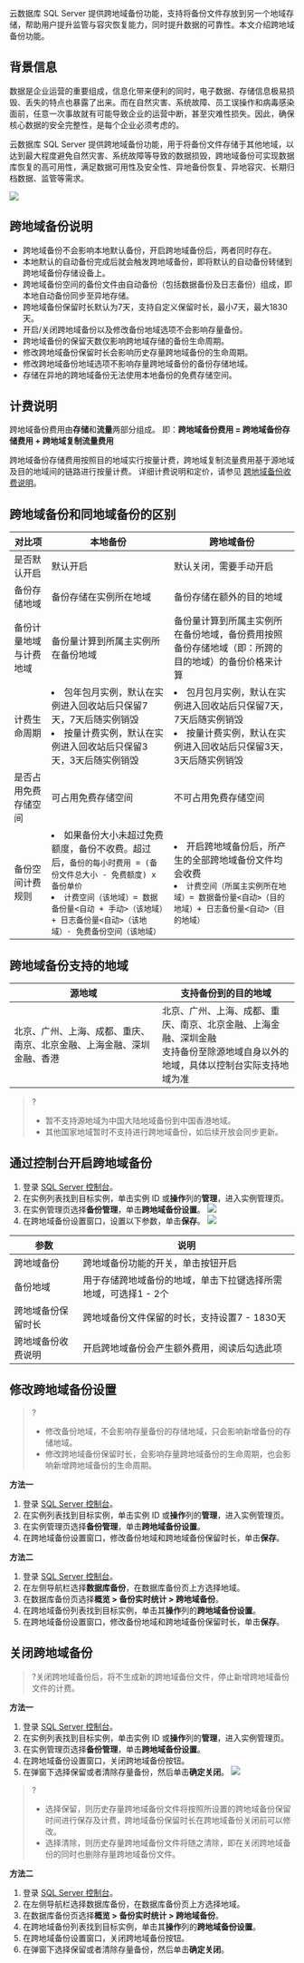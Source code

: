 云数据库 SQL Server 提供跨地域备份功能，支持将备份文件存放到另一个地域存储，帮助用户提升监管与容灾恢复能力，同时提升数据的可靠性。本文介绍跨地域备份功能。

## 背景信息
数据是企业运营的重要组成，信息化带来便利的同时，电子数据、存储信息极易损毁、丢失的特点也暴露了出来。而在自然灾害、系统故障、员工误操作和病毒感染面前，任意一次事故就有可能导致企业的运营中断，甚至灾难性损失。因此，确保核心数据的安全完整性，是每个企业必须考虑的。

云数据库 SQL Server 提供跨地域备份功能，用于将备份文件存储于其他地域，以达到最大程度避免自然灾害、系统故障等导致的数据损毁，跨地域备份可实现数据库恢复的高可用性，满足数据可用性及安全性、异地备份恢复、异地容灾、长期归档数据、监管等需求。

![](https://qcloudimg.tencent-cloud.cn/raw/81242ffa61dcab1c7d4c3d612d999526.png)

## 跨地域备份说明
- 跨地域备份不会影响本地默认备份，开启跨地域备份后，两者同时存在。
- 本地默认的自动备份完成后就会触发跨地域备份，即将默认的自动备份转储到跨地域备份存储设备上。
- 跨地域备份空间的备份文件由自动备份（包括数据备份及日志备份）组成，即本地自动备份同步至异地存储。
- 跨地域备份保留时长默认为7天，支持自定义保留时长，最小7天，最大1830天。
- 开启/关闭跨地域备份以及修改备份地域选项不会影响存量备份。
- 跨地域备份的保留天数仅影响跨地域存储的备份生命周期。
- 修改跨地域备份保留时长会影响历史存量跨地域备份的生命周期。
- 修改跨地域备份地域选项不影响存量跨地域备份的备份存储地域。
- 存储在异地的跨地域备份无法使用本地备份的免费存储空间。

## 计费说明
跨地域备份费用由**存储**和**流量**两部分组成。
即：**跨地域备份费用 = 跨地域备份存储费用 + 跨地域复制流量费用**

跨地域备份存储费用按照目的地域实行按量计费，跨地域复制流量费用基于源地域及目的地域间的链路进行按量计费。
详细计费说明和定价，请参见  [跨地域备份收费说明](https://cloud.tencent.com/document/product/238/77393)。

## 跨地域备份和同地域备份的区别

| 对比项 | 本地备份 | 跨地域备份 |
|---------|---------|---------|
| 是否默认开启 | 默认开启 | 默认关闭，需要手动开启 |
| 备份存储地域 | 备份存储在实例所在地域 | 备份存储在额外的目的地域 |
| 备份计量地域与计费地域 | 备份量计算到所属主实例所在备份地域 | 备份量计算到所属主实例所在备份地域，备份费用按照备份存储地域（即：所跨的目的地域）的备份价格来计算 |
| 计费生命周期 | <li>包年包月实例，默认在实例进入回收站后只保留7天，7天后随实例销毁<li>按量计费实例，默认在实例进入回收站后只保留3天，3天后随实例销毁 | <li>包月包月实例，默认在实例进入回收站后只保留7天，7天后随实例销毁<li>按量计费实例，默认在实例进入回收站后只保留3天，3天后随实例销毁 |
| 是否占用免费存储空间 | 可占用免费存储空间 | 不可占用免费存储空间 |
| 备份空间计费规则 | <li>如果备份大小未超过免费额度，备份不收费。超过后，`备份的每小时费用 = (备份文件总大小 - 免费额度) x 备份单价`<li>`计费空间（该地域）= 数据备份量<自动 + 手动>（该地域）+ 日志备份量<自动>（该地域）- 免费备份空间（该地域）`| <li>开启跨地域备份后，所产生的全部跨地域备份文件均会收费<li>`计费空间（所属主实例所在地域）= 数据备份量<自动>（目的地域）+ 日志备份量<自动>（目的地域）` |

## 跨地域备份支持的地域

| 源地域  | 支持备份到的目的地域 |
|---------|---------|
| 北京、广州、上海、成都、重庆、南京、北京金融、上海金融、深圳金融、香港 | 北京、广州、上海、成都、重庆、南京、北京金融、上海金融、深圳金融<br>支持备份至除源地域自身以外的地域，具体以控制台实际支持地域为准|


>?
>- 暂不支持源地域为中国大陆地域备份到中国香港地域。
>- 其他国家地域暂时不支持进行跨地域备份，如后续开放会同步更新。

## 通过控制台开启跨地域备份
1. 登录 [SQL Server 控制台](https://console.cloud.tencent.com/sqlserver)。
2. 在实例列表找到目标实例，单击实例 ID 或**操作**列的**管理**，进入实例管理页。
3. 在实例管理页选择**备份管理**，单击**跨地域备份设置**。
![](https://qcloudimg.tencent-cloud.cn/raw/45c994e1d31b785360822d2cdcb74cc2.png)
4. 在跨地域备份设置窗口，设置以下参数，单击**保存**。
![](https://qcloudimg.tencent-cloud.cn/raw/9ceb0908a19a191f7f3f6f57d32ed02a.png)
<table>
<thead><tr><th>参数</th><th>说明</th></tr></thead>
<tbody><tr>
<td>跨地域备份</td>
<td>跨地域备份功能的开关，单击按钮开启</td></tr>
<tr>
<td>备份地域</td>
<td>用于存储跨地域备份的地域，单击下拉键选择所需地域，可选择1 - 2个</td></tr>
<tr>
<td>跨地域备份保留时长</td>
<td>跨地域备份文件保留的时长，支持设置7 - 1830天</td></tr>
<tr>
<td>跨地域备份收费说明</td>
<td>开启跨地域备份会产生额外费用，阅读后勾选此项</td></tr>
</tbody></table>

## 修改跨地域备份设置
>?
>- 修改备份地域，不会影响存量备份的存储地域，只会影响新增备份的存储地域。
>- 修改跨地域备份保留时长，会影响存量跨地域备份的生命周期，也会影响新增跨地域备份的生命周期。

**方法一**
1. 登录 [SQL Server 控制台](https://console.cloud.tencent.com/sqlserver)。
2. 在实例列表找到目标实例，单击实例 ID 或**操作**列的**管理**，进入实例管理页。
3. 在实例管理页选择**备份管理**，单击**跨地域备份设置**。
4. 在跨地域备份设置窗口，修改备份地域和跨地域备份保留时长，单击**保存**。

**方法二**
1. 登录 [SQL Server 控制台](https://console.cloud.tencent.com/sqlserver)。
2. 在左侧导航栏选择**数据库备份**，在数据库备份页上方选择地域。
3. 在数据库备份页选择**概览 > 备份实时统计 > 跨地域备份**。
4. 在跨地域备份列表找到目标实例，单击其**操作**列的**跨地域备份设置**。
5. 在跨地域备份设置窗口，修改备份地域和跨地域备份保留时长，单击**保存**。

## 关闭跨地域备份
>?关闭跨地域备份后，将不生成新的跨地域备份文件，停止新增跨地域备份文件的计费。

**方法一**
1. 登录 [SQL Server 控制台](https://console.cloud.tencent.com/sqlserver)。
2. 在实例列表找到目标实例，单击实例 ID 或**操作**列的**管理**，进入实例管理页。
3. 在实例管理页选择**备份管理**，单击**跨地域备份设置**。
4. 在跨地域备份设置窗口，关闭跨地域备份按钮。
5. 在弹窗下选择保留或者清除存量备份，然后单击**确定关闭**。
![](https://qcloudimg.tencent-cloud.cn/raw/61b7e74ad1acf390c833553a94469814.png)
>?
>- 选择保留，则历史存量跨地域备份文件将按照所设置的跨地域备份保留时间进行保存及计费，跨地域备份保留时长在跨地域备份关闭前可以修改。
>- 选择清除，则历史存量跨地域备份文件将随之清除，即在关闭跨地域备份的同时也删除存量跨地域备份文件。

**方法二**
1. 登录 [SQL Server 控制台](https://console.cloud.tencent.com/sqlserver)。
2. 在左侧导航栏选择数据库备份，在数据库备份页上方选择地域。
3. 在数据库备份页选择**概览 > 备份实时统计 > 跨地域备份**。
4. 在跨地域备份列表找到目标实例，单击其**操作**列的**跨地域备份设置**。
5. 在跨地域备份设置窗口，关闭跨地域备份按钮。
6. 在弹窗下选择保留或者清除存量备份，然后单击**确定关闭**。
